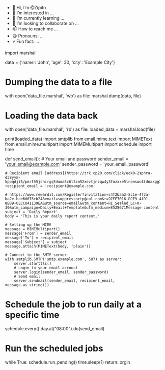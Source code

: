- 👋 Hi, I’m @Zipitn
- 👀 I’m interested in ...
- 🌱 I’m currently learning ...
- 💞️ I’m looking to collaborate on ...
- 📫 How to reach me ...
- 😄 Pronouns: ...
- ⚡ Fun fact: ...

<!---
Zipitn/Zipitn is a ✨ special ✨ repository because its `README.md` (this file) appears on your GitHub profile.
You can click the Preview link to take a look at your changes.
--->import marshal

data = {'name': 'John', 'age': 30, 'city': 'Example City'}

# Dumping the data to a file
with open('data_file.marshal', 'wb') as file:
    marshal.dump(data, file)

# Loading the data back
with open('data_file.marshal', 'rb') as file:
    loaded_data = marshal.load(file)

print(loaded_data)
import smtplib
from email.mime.text import MIMEText
from email.mime.multipart import MIMEMultipart
import schedule
import time

def send_email():
    # Your email and password
    sender_email = 'your_email@example.com'
    sender_password = 'your_email_password'

    # Recipient email [address](https://trk.cp20.com/click/eqk0-2sphra-d38yym-kppqdji5/pmrf65jchirgq5duoa5c6l3zn52xeztjnzqw4y3fmzxxe5lnonswc4tdnaxgg33nf5nxezlmmf4uc5duojptexjvhazdgmtfhbqwkyjsge4donlfmvsgcm3chaytkyzwgbrwcnldgmrcyitsmvwgc6kbor2hexzsei5cezrugnsdkmlemiwteoldmmwtizbygqwwcojqgqwtczldgazdmm3emu4danrcpu%3D%3D%3D%3D%3D%3D)
    recipient_email = 'recipient@example.com'

    # https://www.rewardit.com/Register?invitation=c4f2baa2-8c1e-4f2a-ba2e-bee6d076cb24&email=suppressortp@aol.com&r=97FF7016-DCF9-41D1-8B89-0ECC841139EA&utm_source=email&utm_content=RI_Sealed_LC+0-30&utm_campaign=Daily+Email+Template&utm_medium=8528671Message content
    subject = 'Daily Report'
    body = 'This is your daily report content.'

    # Setting up the MIME
    message = MIMEMultipart()
    message['From'] = sender_email
    message['To'] = recipient_email
    message['Subject'] = subject
    message.attach(MIMEText(body, 'plain'))

    # Connect to the SMTP server
    with smtplib.SMTP('smtp.example.com', 587) as server:
        server.starttls()
        # Login to your email account
        server.login(sender_email, sender_password)
        # Send email
        server.sendmail(sender_email, recipient_email, message.as_string())

# Schedule the job to run daily at a specific time
schedule.every().day.at("08:00").do(send_email)

# Run the scheduled jobs
while True:
    schedule.run_pending()
    time.sleep(1)
    return: orgin
